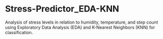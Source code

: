 # Stress-Predictor_EDA-KNN
Analysis of stress levels in relation to humidity, temperature, and step count using Exploratory Data Analysis (EDA) and K-Nearest Neighbors (KNN) for classification.
